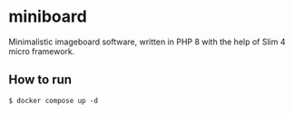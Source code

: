 # miniboard

Minimalistic imageboard software, written in PHP 8 with the help of Slim 4 micro framework.

## How to run
`$ docker compose up -d`